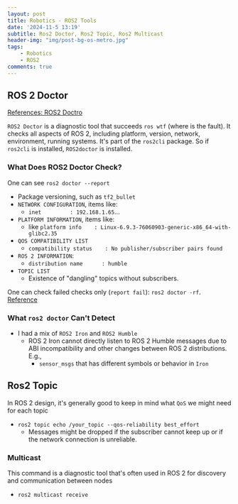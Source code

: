 ```yaml
---
layout: post
title: Robotics - ROS2 Tools
date: '2024-11-5 13:19'
subtitle: Ros2 Doctor, Ros2 Topic, Ros2 Multicast
header-img: "img/post-bg-os-metro.jpg"
tags:
    - Robotics
    - ROS2
comments: true
---
```


## ROS 2 Doctor

[References: ROS2 Doctro](https://docs.ros.org/en/foxy/Tutorials/Beginner-Client-Libraries/Getting-Started-With-Ros2doctor.html)

`ROS2 Doctor` is a diagnostic tool that succeeds `ros wtf` (where is the fault). It checks all aspects of ROS 2, including platform, version, network, environment, running systems. It's part of the `ros2cli` package. So if `ros2cli` is installed, `ROS2doctor` is installed.

### What Does ROS2 Doctor Check?

One can see `ros2 doctor --report`

- Package versioning, such as `tf2_bullet`
- `NETWORK CONFIGURATION`, items like:
    -  `inet         : 192.168.1.65`...
- `PLATFORM INFORMATION`, items like:
    - like `platform info    : Linux-6.9.3-76060903-generic-x86_64-with-glibc2.35`
- `QOS COMPATIBILITY LIST`
    - `compatibility status    : No publisher/subscriber pairs found`
- `ROS 2 INFORMATION`:
    - `distribution name      : humble`
- `TOPIC LIST`
    - Existence of "dangling" topics without subscribers.


One can check failed checks only (`report fail`): `ros2 doctor -rf`. [Reference](https://github.com/ros2/ros2cli/tree/foxy/ros2doctor)

### What `ros2 doctor` Can't Detect

- I had a mix of `ROS2 Iron` and `ROS2 Humble`
    - ROS 2 Iron cannot directly listen to ROS 2 Humble messages due to ABI incompatibility and other changes between ROS 2 distributions. E.g.,
        - `sensor_msgs` that has different symbols or behavior in `Iron`


## Ros2 Topic

In ROS 2 design, it's generally good to keep in mind what `QoS` we might need for each topic

- `ros2 topic echo /your_topic --qos-reliability best_effort`
    - Messages might be dropped if the subscriber cannot keep up or if the network connection is unreliable.

### Multicast

This command is a diagnostic tool that's often used in ROS 2 for discovery and communication between nodes

- `ros2 multicast receive`